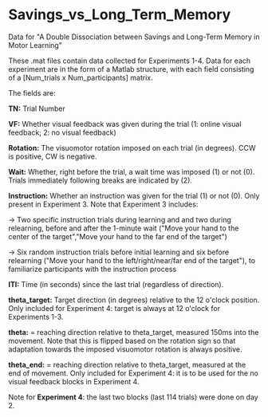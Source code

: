 # Savings_vs_Long_Term_Memory
Data for "A Double Dissociation between Savings and Long-Term Memory in Motor Learning"

These .mat files contain data collected for Experiments 1-4. Data for each experiment are in the form of a Matlab structure, with each field consisting of a [Num_trials x Num_participants] matrix.

The fields are:

**TN:** Trial Number

**VF:** Whether visual feedback was given during the trial (1: online visual feedback; 2: no visual feedback)

**Rotation:** The visuomotor rotation imposed on each trial (in degrees). CCW is positive, CW is negative. 

**Wait:** Whether, right before the trial, a wait time was imposed (1) or not (0). Trials immediately following breaks are indicated by (2).

**Instruction:** Whether an instruction was given for the trial (1) or not (0). Only present in Experiment 3. Note that Experiment 3 includes:

-> Two specific instruction trials during learning and and two during relearning, before and after the 1-minute wait ("Move your hand to the center of the target","Move your hand to the far end of the target")

-> Six random instruction trials before initial learning and six before relearning ("Move your hand to the left/right/near/far end of the target"), to familiarize participants with the instruction process

**ITI:** Time (in seconds) since the last trial (regardless of direction).

**theta_target:** Target direction (in degrees) relative to the 12 o'clock position. Only included for Experiment 4: target is always at 12 o'clock for Experiments 1-3.

**theta:** = reaching direction relative to theta_target, measured 150ms into the movement. Note that this is flipped based on the rotation sign so that adaptation towards the imposed visuomotor rotation is always positive.

**theta_end:** = reaching direction relative to theta_target, measured at the end of movement. Only included for Experiment 4: it is to be used for the no visual feedback blocks in Experiment 4.

Note for **Experiment 4**: the last two blocks (last 114 trials) were done on day 2.
